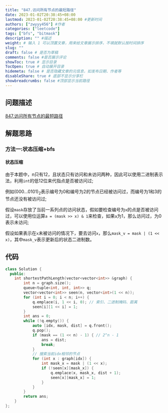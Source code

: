 ```yaml
---
title: "847.访问所有节点的最短路径"
date: 2023-01-02T20:38:45+08:00
lastmod: 2023-01-02T20:38:45+08:00 #更新时间
authors: ["zwyyy456"] #作者
categories: ["leetcode"]
tags: ["bfs", "bitmask"]
description: "" #描述
weight: # 输入 1 可以顶置文章，用来给文章展示排序，不填就默认按时间排序
slug: ""
draft: false # 是否为草稿
comments: false #是否展示评论
showToc: true # 显示目录
TocOpen: true # 自动展开目录
hidemeta: false # 是否隐藏文章的元信息，如发布日期、作者等
disableShare: true # 底部不显示分享栏
showbreadcrumbs: false #顶部显示当前路径
---
```

## 问题描述
[847.访问所有节点的最短路径](https://leetcode.cn/problems/shortest-path-visiting-all-nodes/)

## 解题思路
### 方法一:状态压缩+bfs
#### 状态压缩
由于本题中，n只有12，且状态只有访问和未访问两种，因此可以使用二进制表示法，利用`int`的低12位来代指点是否被访问过;

例如$(000...0101)_2$表示编号为0和编号为2的节点已经被访问过，而编号为1和3的节点还没有被访问过;

假设`mask`存放了当前一系列点的访问状态，假如要检查编号为`x`的点是否被访问过，可以使用位运算`a = (mask >> x) & 1`来检查，如果`a`为1，那么访问过，为0表示未访问;

假设如果表示在`x`未被访问的情况下，要去访问`x`，那么`mask_v = mask | (1 << x)`，其中`mask_v`表示更新后的状态二进制数。

## 代码
```cpp
class Solution {
  public:
    int shortestPathLength(vector<vector<int>> &graph) {
        int n = graph.size();
        queue<tuple<int, int, int>> q;
        vector<vector<int>> seen(n, vector<int>(1 << n));
        for (int i = 0; i < n; i++) {
            q.emplace(i, 1 << i, 0); // 索引、二进制掩码、距离
            seen[i][1 << i] = 1;
        }
        int ans = 0;
        while (!q.empty()) {
            auto [idx, mask, dist] = q.front();
            q.pop();
            if (mask == (1 << n) - 1) { // 2^n - 1
                ans = dist;
                break;
            }
            // 搜索当前idx相邻的节点
            for (int x : graph[idx]) {
                int mask_x = mask | (1 << x);
                if (!seen[x][mask_x]) {
                    q.emplace(x, mask_x, dist + 1);
                    seen[x][mask_x] = 1;
                }
            }
        }
        return ans;
    }
};
```

